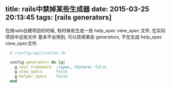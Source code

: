title: rails中禁掉某些生成器
date: 2015-03-25 20:13:45
tags: [rails generators]
---

在用rails创建项目的时候, 有时候有生成一些 help_spec view_spec 文件, 在实际项目中这些文件
基本不会用到, 可以禁用某些 generators, 不在生成  help_spec view_spec文件.

```ruby
  # /config/application.rb

  config.generators do |g|
    g.test_framework  :rspec, fixture: false
    g.view_specs      false
    g.helper_specs    false
  end
```
